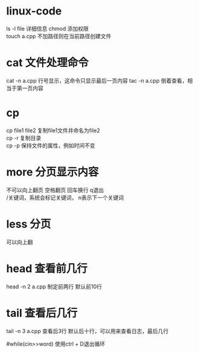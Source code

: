 # linux-code
ls -l file 详细信息
chmod 添加权限  
touch a.cpp 不加路径则在当前路径创建文件  
# cat 文件处理命令
cat -n a.cpp 行号显示，这命令只显示最后一页内容
tac -n a.cpp 倒着查看，相当于第一页内容
# cp
cp file1 file2 复制file1文件并命名为file2   
cp -r 复制目录  
cp -p 保持文件的属性，例如时间不变   


# more 分页显示内容
不可以向上翻页 空格翻页 回车换行 q退出  
/关键词，系统会标记关键词， n表示下一个关键词
# less 分页
可以向上翻
# head 查看前几行
head -n 2 a.cpp  制定前两行 默认前10行
# tail 查看后几行
tail -n 3 a.cpp  查看后3行 默认后十行，可以用来查看日志，最后几行

#while(cin>>word) 使用ctrl + D退出循环

